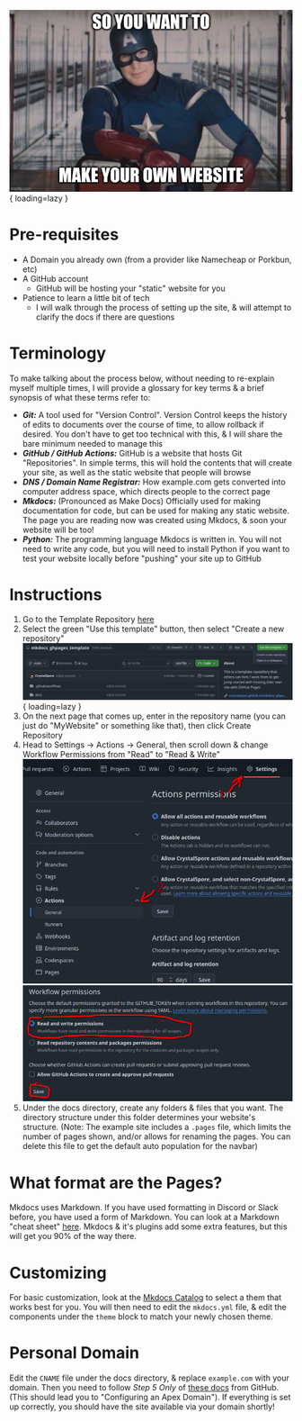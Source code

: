![So You Want To Make Your Own Website](../assets/images/guides/so_you_want_to_make_your_own_website.jpg){ loading=lazy }

# Pre-requisites
- A Domain you already own (from a provider like Namecheap or Porkbun, etc)
- A GitHub account
    - GitHub will be hosting your "static" website for you
- Patience to learn a little bit of tech
    - I will walk through the process of setting up the site, & will attempt to clarify the docs if there are questions

# Terminology
To make talking about the process below, without needing to re-explain myself multiple times, I will provide a glossary for key terms & a brief synopsis of what these terms refer to:

- ***Git:*** A tool used for "Version Control". Version Control keeps the history of edits to documents over the course of time, to allow rollback if desired. You don't have to get too technical with this, & I will share the bare minimum needed to manage this
- ***GitHub / GitHub Actions:*** GitHub is a website that hosts Git "Repositories". In simple terms, this will hold the contents that will create your site, as well as the static website that people will browse
- ***DNS / Domain Name Registrar:*** How example.com gets converted into computer address space, which directs people to the correct page
- ***Mkdocs:*** (Pronounced as Make Docs) Officially used for making documentation for code, but can be used for making any static website. The page you are reading now was created using Mkdocs, & soon your website will be too!
- ***Python:*** The programming language Mkdocs is written in. You will not need to write any code, but you will need to install Python if you want to test your website locally before "pushing" your site up to GitHub

# Instructions

1. Go to the Template Repository [here](https://github.com/CrystalSpore/mkdocs_ghpages_template)
2. Select the green "Use this template" button, then select "Create a new repository"
    ![Use This Template](../assets/images/guides/Make_Website_use_this_template.png){ loading=lazy }
3. On the next page that comes up, enter in the repository name (you can just do "MyWebsite" or something like that), then click Create Repository
4. Head to Settings -> Actions -> General, then scroll down & change Workflow Permissions from "Read" to "Read & Write"
    ![Get To Actions Settings](../assets/images/guides/Make_Website_get_to_actions_settings.png)
    ![Change Actions Settings](../assets/images/guides/Make_Website_change_actions_settings.png)
5. Under the docs directory, create any folders & files that you want. The directory structure under this folder determines your website's structure. (Note: The example site includes a `.pages` file, which limits the number of pages shown, and/or allows for renaming the pages. You can delete this file to get the default auto population for the navbar)

# What format are the Pages?
Mkdocs uses Markdown. If you have used formatting in Discord or Slack before, you have used a form of Markdown. You can look at a Markdown "cheat sheet" [here](https://www.markdownguide.org/cheat-sheet/). Mkdocs & it's plugins add some extra features, but this will get you 90% of the way there.

# Customizing
For basic customization, look at the [Mkdocs Catalog](https://github.com/mkdocs/catalog?tab=readme-ov-file#-theming) to select a them that works best for you. You will then need to edit the `mkdocs.yml` file, & edit the components under the `theme` block to match your newly chosen theme.

# Personal Domain
Edit the `CNAME` file under the docs directory, & replace `example.com` with your domain. Then you need to follow *Step 5 Only* of [these docs](https://docs.github.com/en/pages/configuring-a-custom-domain-for-your-github-pages-site/managing-a-custom-domain-for-your-github-pages-site#configuring-an-apex-domain) from GitHub. (This should lead you to "Configuring an Apex Domain"). If everything is set up correctly, you should have the site available via your domain shortly!